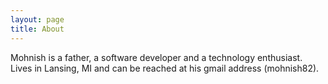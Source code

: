 ```yaml
---
layout: page
title: About
---
```


<p class="message">
  Mohnish is a father, a software developer and a technology enthusiast. Lives in Lansing, MI and can be reached at his gmail address (mohnish82).
</p>

